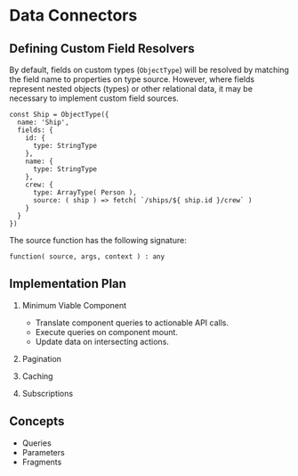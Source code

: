 # Data Connectors

## Defining Custom Field Resolvers

By default, fields on custom types (`ObjectType`) will be resolved by matching
the field name to properties on type source. However, where fields represent
nested objects (types) or other relational data, it may be necessary to implement
custom field sources.

```
const Ship = ObjectType({
  name: 'Ship',
  fields: {
    id: {
      type: StringType
    },
    name: {
      type: StringType
    },
    crew: {
      type: ArrayType( Person ),
      source: ( ship ) => fetch( `/ships/${ ship.id }/crew` )
    }
  }
})
```

The source function has the following signature:

```
function( source, args, context ) : any
```

## Implementation Plan

1. Minimum Viable Component

    - Translate component queries to actionable API calls.
    - Execute queries on component mount.
    - Update data on intersecting actions.

2. Pagination

3. Caching

4. Subscriptions

## Concepts

- Queries
- Parameters
- Fragments
